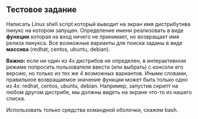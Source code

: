 ## Тестовое задание

Написать Linux shell script который выводит на экран имя дистрибутива линукс на котором запущен. Определение имени реализовать в виде **функции** которая на вход ничего не принимает, но возвращает имя релиза линукса. Все возможные варианты для поиска заданы в виде **массива** (redhat, centos, ubuntu, debian). 

**Важно:** если ни один из 4х дистрибов не определен, в интерактивном режиме попросить пользователя ввести (или выбрать) с консоли его версию, но только из тех же 4 возможных вариантов. Иными словами, правильное возвращаемое значение функции может быть только одно из 4х: redhat, centos, ubuntu, debian. Например, запустив скрипт на любом другом дистрибе, мы должны видеть на экране что-то из нашего списка.

Использовать только средства командной оболочки, скажем bash.